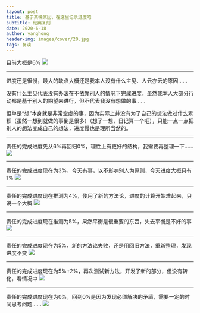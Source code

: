 ```yaml
---
layout: post
title: 基于某种原因，在这里记录进度吧
subtitle: 经典复刻
date: 2020-6-18
author: yanghong
header-img: images/cover/20.jpg
tags: 复读
---
```


目前大概是6% ![](https://tb2.bdstatic.com/tb/editor/images/face/i_f18.png)

---

进度还是很慢，最大的缺点大概还是我本人没有什么主见、人云亦云的原因……


没有什么主见代表没有办法在不依靠别人的情况下完成进度，虽然我本人大部分行动都是基于别人的期望来进行，但不代表我没有想做的事……


但单是“想”本身就是非常空虚的事，因为实际上并没有为了自己的想法做过什么累积（虽然一想到就做的事倒是很多）（想了一想，日记算一个吧），只能一点一点把别人的想法变成自己的想法，进度慢也是理所当然的。

---

责任的完成进度先从6%再回归0%，理性上有更好的结构，我需要再整理一下…… ![](https://tb2.bdstatic.com/tb/editor/images/face/i_f18.png)

---

责任的完成进度现在为3%，今天有事，以不影响别人为原则，今天进度大概只有1% ![](https://tb2.bdstatic.com/tb/editor/images/face/i_f18.png)

---

责任的完成进度现在推测为4%，使用了新的方法论，进度的计算开始难起来，只说一个大概 ![](https://tb2.bdstatic.com/tb/editor/images/face/i_f18.png)


---

责任的完成进度现在推测为5%，果然平衡是很重要的东西，失去平衡是不好的事 ![](https://tb2.bdstatic.com/tb/editor/images/face/i_f18.png)

---

责任的完成进度现在为5%，新的方法论失败，还是用回旧方法，重新整理，发现进度不变 ![](https://tb2.bdstatic.com/tb/editor/images/face/i_f18.png)

---

责任的完成进度现在为5%+2%，再次测试新方法，开发了新的部分，但没有转化，看情况中 ![](https://tb2.bdstatic.com/tb/editor/images/face/i_f18.png)

---

责任的完成进度现在为0%，回到0%是因为发现必须解决的矛盾，需要一定的时间思考问题…… ![](https://tb2.bdstatic.com/tb/editor/images/face/i_f18.png)



